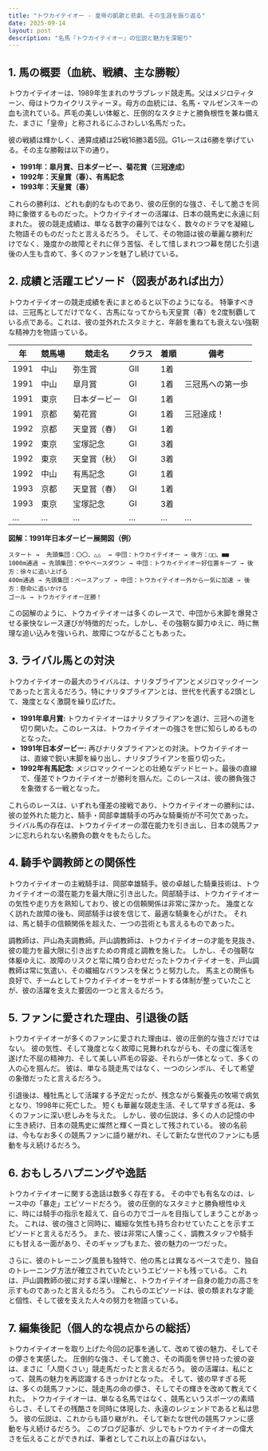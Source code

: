 ```yaml
---
title: "トウカイテイオー - 皇帝の凱歌と悲劇、その生涯を振り返る"
date: 2025-09-14
layout: post
description: "名馬『トウカイテイオー』の伝説と魅力を深堀り"
---
```


## 1. 馬の概要（血統、戦績、主な勝鞍）

トウカイテイオーは、1989年生まれのサラブレッド競走馬。父はメジロティターン、母はトウカイクリスティーヌ。母方の血統には、名馬・マルゼンスキーの血も流れている。芦毛の美しい体躯と、圧倒的なスタミナと勝負根性を兼ね備えた、まさに「皇帝」と称されるにふさわしい名馬だった。

彼の戦績は輝かしく、通算成績は25戦16勝3着5回。G1レースは6勝を挙げている。その主な勝鞍は以下の通り。

* **1991年：皐月賞、日本ダービー、菊花賞（三冠達成）**
* **1992年：天皇賞（春）、有馬記念**
* **1993年：天皇賞（春）**

これらの勝利は、どれも劇的なものであり、彼の圧倒的な強さ、そして脆さを同時に象徴するものだった。トウカイテイオーの活躍は、日本の競馬史に永遠に刻まれた。  彼の競走成績は、単なる数字の羅列ではなく、数々のドラマを凝縮した物語そのものだったと言えるだろう。  そして、その物語は彼の華麗な勝利だけでなく、幾度かの故障とそれに伴う苦悩、そして惜しまれつつ幕を閉じた引退後の人生も含めて、多くのファンを魅了し続けている。


## 2. 成績と活躍エピソード（図表があれば出力）

トウカイテイオーの競走成績を表にまとめると以下のようになる。 特筆すべきは、三冠馬としてだけでなく、古馬になってからも天皇賞（春）を2度制覇している点である。これは、彼の並外れたスタミナと、年齢を重ねても衰えない強靭な精神力を物語っている。

| 年 | 競馬場 | 競走名 | クラス | 着順 | 備考 |
|---|---|---|---|---|---|
| 1991 | 中山 | 弥生賞 | GII | 1着 |  |
| 1991 | 中山 | 皐月賞 | GI | 1着 | 三冠馬への第一歩 |
| 1991 | 東京 | 日本ダービー | GI | 1着 |  |
| 1991 | 京都 | 菊花賞 | GI | 1着 | 三冠達成！ |
| 1992 | 京都 | 天皇賞（春） | GI | 1着 |  |
| 1992 | 東京 | 宝塚記念 | GI | 3着 |  |
| 1992 | 東京 | 天皇賞（秋） | GI | 3着 |  |
| 1992 | 中山 | 有馬記念 | GI | 1着 |  |
| 1993 | 京都 | 天皇賞（春） | GI | 1着 |  |
| 1993 | 東京 | 宝塚記念 | GI | 3着 |  |
| … | … | … | … | … | … |


**図解：1991年日本ダービー展開図（例）**

```
スタート →  先頭集団：〇〇、△△  → 中団：トウカイテイオー → 後方：□□、■■
1000m通過 → 先頭集団：ややペースダウン → 中団：トウカイテイオー好位置キープ → 後方：徐々に追い上げる
400m通過 → 先頭集団：ペースアップ → 中団：トウカイテイオー外から一気に加速 → 後方：懸命に追いかける
ゴール → トウカイテイオー圧勝！
```

この図解のように、トウカイテイオーは多くのレースで、中団から末脚を爆発させる豪快なレース運びが特徴的だった。しかし、その強靭な脚力ゆえに、時に無理な追い込みを強いられ、故障につながることもあった。


## 3. ライバル馬との対決

トウカイテイオーの最大のライバルは、ナリタブライアンとメジロマックイーンであったと言えるだろう。特にナリタブライアンとは、世代を代表する2頭として、幾度となく激闘を繰り広げた。

* **1991年皐月賞:**  トウカイテイオーはナリタブライアンを退け、三冠への道を切り開いた。このレースは、トウカイテイオーの強さを世に知らしめるものとなった。
* **1991年日本ダービー:**  再びナリタブライアンとの対決。トウカイテイオーは、直線で鋭い末脚を繰り出し、ナリタブライアンを振り切った。
* **1992年有馬記念:**  メジロマックイーンとの壮絶なデッドヒート。最後の直線で、僅差でトウカイテイオーが勝利を掴んだ。このレースは、彼の勝負強さを象徴する一戦となった。


これらのレースは、いずれも僅差の接戦であり、トウカイテイオーの勝利には、彼の並外れた能力と、騎手・岡部幸雄騎手の巧みな騎乗術が不可欠であった。  ライバル馬の存在は、トウカイテイオーの潜在能力を引き出し、日本の競馬ファンに忘れられない名勝負の数々をもたらした。


## 4. 騎手や調教師との関係性

トウカイテイオーの主戦騎手は、岡部幸雄騎手。彼の卓越した騎乗技術は、トウカイテイオーの潜在能力を最大限に引き出した。岡部騎手は、トウカイテイオーの気性や走り方を熟知しており、彼との信頼関係は非常に深かった。  幾度となく訪れた故障の後も、岡部騎手は彼を信じて、最適な騎乗を心がけた。  それは、馬と騎手の信頼関係を超えた、一つの芸術とも言えるものであった。

調教師は、戸山為夫調教師。戸山調教師は、トウカイテイオーの才能を見抜き、彼の能力を最大限に引き出すための育成と調教を施した。  しかし、その強靭な体躯ゆえに、故障のリスクと常に隣り合わせだったトウカイテイオーを、戸山調教師は常に気遣い、その繊細なバランスを保とうと努力した。  馬主との関係も良好で、チームとしてトウカイテイオーをサポートする体制が整っていたことが、彼の活躍を支えた要因の一つと言えるだろう。


## 5. ファンに愛された理由、引退後の話

トウカイテイオーが多くのファンに愛された理由は、彼の圧倒的な強さだけではない。  彼の気性、そして幾度となく故障に見舞われながらも、その度に復活を遂げた不屈の精神力、そして美しい芦毛の容姿、それらが一体となって、多くの人の心を掴んだ。  彼は、単なる競走馬ではなく、一つのシンボル、そして希望の象徴だったと言えるだろう。

引退後は、種牡馬として活躍する予定だったが、残念ながら繋養先の牧場で病気となり、1998年に死亡した。  短くも華麗な競走生活、そして早すぎる死は、多くのファンに深い悲しみを与えた。  しかし、彼の伝説は、多くの人の記憶の中に生き続け、日本の競馬史に燦然と輝く一頁として残されている。  彼の名前は、今もなお多くの競馬ファンに語り継がれ、そして新たな世代のファンにも感動を与え続けるだろう。


## 6. おもしろハプニングや逸話

トウカイテイオーに関する逸話は数多く存在する。  その中でも有名なのは、レース中の「暴走」エピソードだろう。  彼の圧倒的なスタミナと勝負根性ゆえに、時には騎手の指示を超えて、自らの力でゴールを目指してしまうことがあった。  これは、彼の強さと同時に、繊細な気性も持ち合わせていたことを示すエピソードと言えるだろう。  また、彼は非常に人懐っこく、調教スタッフや騎手にも甘える一面があり、そのギャップもまた、彼の魅力の一つだった。

さらに、彼のトレーニング風景も独特で、他の馬とは異なるペースで走り、独自のトレーニング方法が確立されていたというエピソードも残っている。  これは、戸山調教師の彼に対する深い理解と、トウカイテイオー自身の能力の高さを示すものであったと言えるだろう。  これらのエピソードは、彼の類まれな才能と個性、そして彼を支えた人々の努力を物語っている。


## 7. 編集後記（個人的な視点からの総括）

トウカイテイオーを取り上げた今回の記事を通して、改めて彼の魅力、そしてその儚さを実感した。  圧倒的な強さ、そして脆さ、その両面を併せ持った彼の姿は、まさに「人間くさい」競走馬だったと言えるだろう。  彼の活躍は、私にとって、競馬の魅力を再認識するきっかけとなった。  そして、彼の早すぎる死は、多くの競馬ファンに、競走馬の命の儚さ、そしてその輝きを改めて教えてくれた。  トウカイテイオーは、単なる名馬ではなく、競馬というスポーツの素晴らしさ、そしてその残酷さを同時に体現した、永遠のレジェンドであると私は思う。  彼の伝説は、これからも語り継がれ、そして新たな世代の競馬ファンに感動を与え続けるだろう。  このブログ記事が、少しでもトウカイテイオーの偉大さを伝えることができれば、筆者としてこれ以上の喜びはない。
